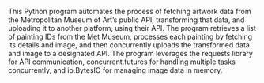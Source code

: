 This Python program automates the process of fetching artwork data from the Metropolitan Museum of Art’s public API, transforming that data, and uploading it to another platform,  using their API. The program retrieves a list of painting IDs from the Met Museum, processes each painting by fetching its details and image, and then concurrently uploads the transformed data and image to a designated API. The program leverages the requests library for API communication, concurrent.futures for handling multiple tasks concurrently, and io.BytesIO for managing image data in memory.
